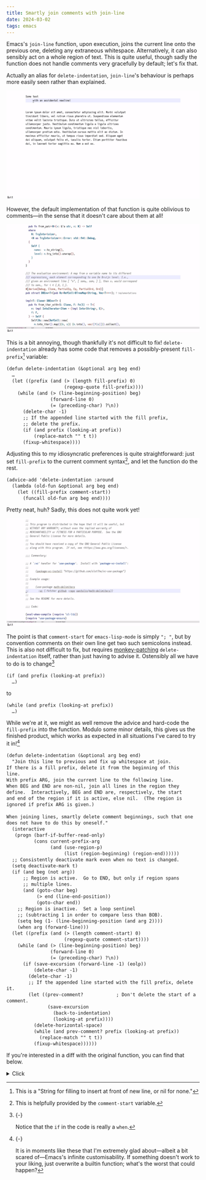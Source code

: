 ```yaml
---
title: Smartly join comments with join-line
date: 2024-03-02
tags: emacs
---
```


Emacs's `join-line` function,
upon execution,
joins the current line onto the previous one,
deleting any extraneous whitespace.
Alternatively, it can also sensibly act on a whole region of text.
This is quite useful,
though sadly the function does not handle comments very gracefully by default;
let's fix that.

<!--more-->

Actually an alias for `delete-indentation`,
`join-line`'s behaviour is perhaps more easily seen
rather than explained.

<img class="pure-img"
     src="../images/join-line/join-line.gif"
     alt="Original join-line behaviour">

However, the default implementation of that function is quite oblivious to comments—in the sense that it doesn't care about them at all!

<img class="pure-img"
     src="../images/join-line/join-line-comment.gif"
     alt="Original join-line behaviour with respect to comments.">

This is a bit annoying, though thankfully it's not difficult to fix!
`delete-indentation` already has some code that removes a possibly-present `fill-prefix`[^2] variable:

``` emacs-lisp
(defun delete-indentation (&optional arg beg end)
  …
  (let ((prefix (and (> (length fill-prefix) 0)
                     (regexp-quote fill-prefix))))
    (while (and (> (line-beginning-position) beg)
                (forward-line 0)
                (= (preceding-char) ?\n))
      (delete-char -1)
      ;; If the appended line started with the fill prefix,
      ;; delete the prefix.
      (if (and prefix (looking-at prefix))
          (replace-match "" t t))
      (fixup-whitespace))))
```

Adjusting this to my idiosyncratic preferences is quite straightforward:
just set `fill-prefix` to the current comment syntax[^3], and let the function do the rest.

``` emacs-lisp
(advice-add 'delete-indentation :around
  (lambda (old-fun &optional arg beg end)
    (let ((fill-prefix comment-start))
      (funcall old-fun arg beg end))))
```

Pretty neat, huh?
Sadly, this does not quite work yet!

<img class="pure-img"
     src="../images/join-line/join-line-advise.gif"
     alt="Advised join-line behaviour with respect to comments.">

The point is that `comment-start` for `emacs-lisp-mode` is simply `"; "`,
but by convention comments on their own line get two such semicolons instead.
This is also not difficult to fix,
but requires [monkey-patching] `delete-indentation` itself,
rather than just having to advise it.
Ostensibly all we have to do is to change[^4]

``` emacs-lisp
(if (and prefix (looking-at prefix))
  …)
```

to

``` emacs-lisp
(while (and prefix (looking-at prefix))
  …)
```

While we're at it,
we might as well remove the advice and hard-code the `fill-prefix` into the function.
Modulo some minor details,
this gives us the finished product,
which works as expected in all situations I've cared to try it in![^7]

``` emacs-lisp
(defun delete-indentation (&optional arg beg end)
  "Join this line to previous and fix up whitespace at join.
If there is a fill prefix, delete it from the beginning of this
line.
With prefix ARG, join the current line to the following line.
When BEG and END are non-nil, join all lines in the region they
define.  Interactively, BEG and END are, respectively, the start
and end of the region if it is active, else nil.  (The region is
ignored if prefix ARG is given.)

When joining lines, smartly delete comment beginnings, such that one
does not have to do this by oneself."
  (interactive
   (progn (barf-if-buffer-read-only)
          (cons current-prefix-arg
                (and (use-region-p)
                     (list (region-beginning) (region-end))))))
  ;; Consistently deactivate mark even when no text is changed.
  (setq deactivate-mark t)
  (if (and beg (not arg))
      ;; Region is active.  Go to END, but only if region spans
      ;; multiple lines.
      (and (goto-char beg)
           (> end (line-end-position))
           (goto-char end))
    ;; Region is inactive.  Set a loop sentinel
    ;; (subtracting 1 in order to compare less than BOB).
    (setq beg (1- (line-beginning-position (and arg 2))))
    (when arg (forward-line)))
  (let ((prefix (and (> (length comment-start) 0)
                     (regexp-quote comment-start))))
    (while (and (> (line-beginning-position) beg)
                (forward-line 0)
                (= (preceding-char) ?\n))
      (if (save-excursion (forward-line -1) (eolp))
          (delete-char -1)
        (delete-char -1)
        ;; If the appended line started with the fill prefix, delete it.
        (let ((prev-comment?            ; Don't delete the start of a comment.
               (save-excursion
                 (back-to-indentation)
                 (looking-at prefix))))
          (delete-horizontal-space)
          (while (and prev-comment? prefix (looking-at prefix))
            (replace-match "" t t))
          (fixup-whitespace))))))
```

If you're interested in a diff with the original function, you can find that below.

<details>
  <summary>Click</summary>
``` diff
@@ -1,13 +1,15 @@
 (defun delete-indentation (&optional arg beg end)
   "Join this line to previous and fix up whitespace at join.
-
 If there is a fill prefix, delete it from the beginning of this
 line.
 With prefix ARG, join the current line to the following line.
 When BEG and END are non-nil, join all lines in the region they
 define.  Interactively, BEG and END are, respectively, the start
 and end of the region if it is active, else nil.  (The region is
-ignored if prefix ARG is given.)"
+ignored if prefix ARG is given.)
+
+When joining lines, smartly delete comment beginnings, such that one
+does not have to do this by oneself."
   (interactive
    (progn (barf-if-buffer-read-only)
           (cons current-prefix-arg
@@ -25,14 +27,20 @@
     ;; (subtracting 1 in order to compare less than BOB).
     (setq beg (1- (line-beginning-position (and arg 2))))
     (when arg (forward-line)))
-  (let ((prefix (and (> (length fill-prefix) 0)
-                     (regexp-quote fill-prefix))))
+  (let ((prefix (and (> (length comment-start) 0)
+                     (regexp-quote comment-start))))
     (while (and (> (line-beginning-position) beg)
                 (forward-line 0)
                 (= (preceding-char) ?\n))
-      (delete-char -1)
-      ;; If the appended line started with the fill prefix,
-      ;; delete the prefix.
-      (if (and prefix (looking-at prefix))
-          (replace-match "" t t))
-      (fixup-whitespace))))
+      (if (save-excursion (forward-line -1) (eolp))
+          (delete-char -1)
+        (delete-char -1)
+        ;; If the appended line started with the fill prefix, delete it.
+        (let ((prev-comment?            ; Don't delete the start of a comment.
+               (save-excursion
+                 (back-to-indentation)
+                 (looking-at prefix))))
+          (delete-horizontal-space)
+          (while (and prev-comment? prefix (looking-at prefix))
+            (replace-match "" t t))
+          (fixup-whitespace))))))
```
</details>

[monkey-patching]: https://en.wikipedia.org/wiki/Monkey_patch

[^2]: This is a "String for filling to insert at front of new line, or nil for none."

[^3]: This is helpfully provided by the `comment-start` variable.

[^4]: {-} 󠀠

    Notice that the `if` in the code is really a `when`.

[^7]: {-} 󠀠

      It is in moments like these that I'm extremely glad about<!--
      -->—albeit a bit scared of—<!--
      -->Emacs's infinite customisability.
      If something doesn't work to your liking,
      just overwrite a builtin function;
      what's the worst that could happen?
